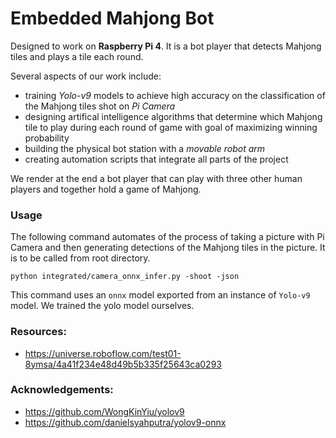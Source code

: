 # Embedded Mahjong Bot
Designed to work on **Raspberry Pi 4**. It is a bot player that detects Mahjong tiles and plays a tile each round.

Several aspects of our work include:
* training *Yolo-v9* models to achieve high accuracy on the classification of the Mahjong tiles shot on *Pi Camera*
* designing artifical intelligence algorithms that determine which Mahjong tile to play during each round of game with goal of maximizing winning probability
* building the physical bot station with a *movable robot arm*
* creating automation scripts that integrate all parts of the project

We render at the end a bot player that can play with three other human players and together hold a game of Mahjong.

### Usage
The following command automates of the process of taking a picture with Pi Camera and then generating detections of the Mahjong tiles in the picture. It is to be called from root directory.
```
python integrated/camera_onnx_infer.py -shoot -json
```
This command uses an `onnx` model exported from an instance of `Yolo-v9` model. We trained the yolo model ourselves.

### Resources:
* https://universe.roboflow.com/test01-8ymsa/4a41f234e48d49b5b335f25643ca0293

### Acknowledgements:
* https://github.com/WongKinYiu/yolov9
* https://github.com/danielsyahputra/yolov9-onnx